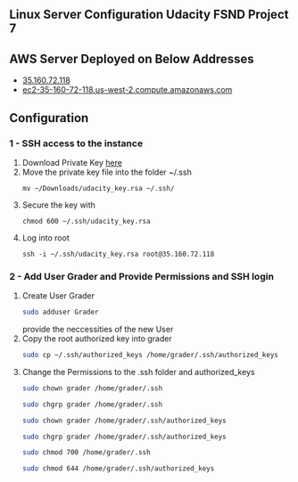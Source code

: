 ## Linux Server Configuration Udacity FSND Project 7

## AWS Server Deployed on Below Addresses

- [35.160.72.118](http://35.160.72.118/)
- [ec2-35-160-72-118.us-west-2.compute.amazonaws.com](http://ec2-35-160-72-118.us-west-2.compute.amazonaws.com/)

## Configuration

### 1 - SSH access to the instance

1. Download Private Key [here](blob:https://www.udacity.com/95349ac3-5488-4aa4-aedf-21febdaac080)
2. Move the private key file into the folder ~/.ssh
    ```
    mv ~/Downloads/udacity_key.rsa ~/.ssh/
    ```
3. Secure the key with
    ```
    chmod 600 ~/.ssh/udacity_key.rsa
    ```
4. Log into root
    ```
    ssh -i ~/.ssh/udacity_key.rsa root@35.160.72.118
    ```
### 2 - Add User Grader and Provide Permissions and SSH login

1. Create User Grader
    ```bash
    sudo adduser Grader
    ```
    provide the neccessities of the new User
2. Copy the root authorized key into grader
    ```bash
    sudo cp ~/.ssh/authorized_keys /home/grader/.ssh/authorized_keys
    ```
3. Change the Permissions to the .ssh folder and authorized_keys
    ```bash
    sudo chown grader /home/grader/.ssh
    ```
    ```bash
    sudo chgrp grader /home/grader/.ssh
    ```    
    ```bash
    sudo chown grader /home/grader/.ssh/authorized_keys
    ```
    ```bash
    sudo chgrp grader /home/grader/.ssh/authorized_keys
    ``` 
    ```bash
    sudo chmod 700 /home/grader/.ssh
    ```
    ```bash
    sudo chmod 644 /home/grader/.ssh/authorized_keys
    ``` 
    
